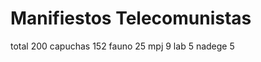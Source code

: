 Manifiestos Telecomunistas
==========================

total     200
capuchas  152
fauno     25
mpj       9
lab       5
nadege    5
